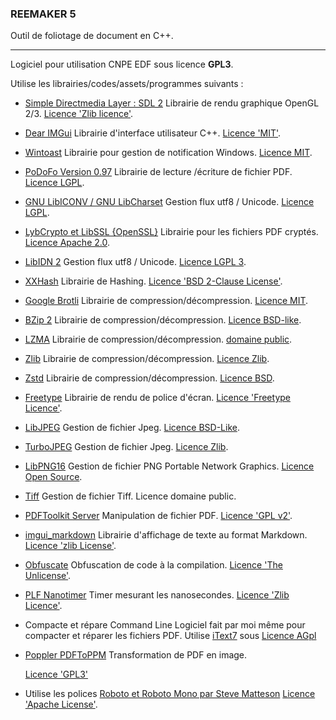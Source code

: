 ### REEMAKER 5

Outil de foliotage de document en C++.

------

Logiciel pour utilisation CNPE EDF sous licence **GPL3**.



Utilise les librairies/codes/assets/programmes suivants :

  * [Simple Directmedia Layer : SDL 2](https://www.libsdl.org/index.php)
    Librairie de rendu graphique OpenGL 2/3.
    [Licence 'Zlib licence'](https://www.zlib.net/zlib_license.html).
    
  * [Dear IMGui](https://github.com/ocornut/imgui)
    Librairie d'interface utilisateur C++.
    [Licence 'MIT'](https://raw.githubusercontent.com/ocornut/imgui/master/LICENSE.txt).
    
  * [Wintoast](https://github.com/mohabouje/WinToast)
    Librairie pour gestion de notification Windows.
    [Licence MIT](https://raw.githubusercontent.com/mohabouje/WinToast/master/LICENSE.txt).
    
  * [PoDoFo Version 0.97](http://podofo.sourceforge.net)
    Librairie de lecture /écriture de fichier PDF.
    [Licence LGPL](http://www.gnu.org/copyleft/lesser.html).
    
  * [GNU LibICONV / GNU LibCharset](https://www.gnu.org/software/libiconv)
    Gestion flux utf8 / Unicode.
    [Licence LGPL](https://en.wikipedia.org/wiki/LGPL).
    
  * [LybCrypto et LibSSL {OpenSSL}](https://www.openssl.org/)
    Librairie pour les fichiers PDF cryptés.
    [Licence Apache 2.0](https://www.openssl.org/source/license.html).
    
  * [LibIDN 2](https://gitlab.com/libidn/libidn2)
    Gestion flux utf8 / Unicode.
    [Licence LGPL 3](https://gitlab.com/libidn/libidn2/-/raw/master/COPYING.LESSERv3).
    
  * [XXHash](https://github.com/Cyan4973/xxHash)
    Librairie de Hashing.
    [Licence 'BSD 2-Clause License'](https://raw.githubusercontent.com/Cyan4973/xxHash/dev/LICENSE).
    
  * [Google Brotli](https://github.com/google/brotli/)
    Librairie de compression/décompression.
    [Licence MIT](https://raw.githubusercontent.com/google/brotli/master/LICENSE).
    
  * [BZip 2](http://www.bzip.org/)
    Librairie de compression/décompression.
    [Licence BSD-like](https://en.wikipedia.org/wiki/BSD-like_license).
    
  * [LZMA](http://www.7-zip.org/sdk.html)
    Librairie de compression/décompression.
    [domaine public](http://www.7-zip.org/sdk.html).
    
  * [Zlib](https://www.zlib.net/)
    Librairie de compression/décompression.
    [Licence Zlib](https://www.zlib.net/zlib_license.html).
    
  * [Zstd](https://github.com/facebook/zstd)
    Librairie de compression/décompression.
    [Licence BSD](https://raw.githubusercontent.com/facebook/zstd/dev/LICENSE).
    
  * [Freetype](https://www.freetype.org/)
    Librairie de rendu de police d'écran.
    [Licence 'Freetype Licence'](https://gitlab.freedesktop.org/freetype/freetype/-/blob/master/docs/FTL.TXT).
    
  * [LibJPEG](http://libjpeg.sourceforge.net/)
    Gestion de fichier Jpeg.
    [Licence BSD-Like](https://en.wikipedia.org/wiki/Libjpeg).
    
  * [TurboJPEG](https://github.com/libjpeg-turbo/libjpeg-turbo)
    Gestion de fichier Jpeg.
    [Licence Zlib](https://opensource.org/licenses/Zlib).
    
  * [LibPNG16](http://www.libpng.org/pub/png/libpng.html)
    Gestion de fichier PNG Portable Network Graphics.
    [Licence Open Source](http://www.libpng.org/pub/png/src/libpng-LICENSE.txt).
    
  * [Tiff](https://gitlab.com/libtiff/libtiff)
    Gestion de fichier Tiff.
    Licence domaine public.
    
  * [PDFToolkit Server](https://www.pdflabs.com/tools/pdftk-server)
    Manipulation de fichier PDF.
    [Licence 'GPL v2'](https://www.pdflabs.com/docs/pdftk-license/gnu_general_public_license_2.txt).
    
  * [imgui_markdown](https://github.com/juliettef/imgui_markdown/)
    Librairie d'affichage de texte au format Markdown.
    [Licence 'zlib License'](https://raw.githubusercontent.com/juliettef/imgui_markdown/master/License.txt/).
    
  * [Obfuscate](https://github.com/adamyaxley/Obfuscate/)
    Obfuscation de code à la compilation.
    [Licence 'The Unlicense'](https://raw.githubusercontent.com/adamyaxley/Obfuscate/master/LICENSE/).
    
  * [PLF Nanotimer](https://github.com/mattreecebentley/plf_nanotimer/)
    Timer mesurant les nanosecondes.
    [Licence 'Zlib Licence'](https://en.wikipedia.org/wiki/Zlib_License/).
        
  * Compacte et répare Command Line
    Logiciel fait par moi même pour compacter et réparer les fichiers PDF.
    Utilise [iText7](https://itextpdf.com/en/products/itext-7/) sous [Licence AGpl](https://github.com/itext/itext7/blob/develop/LICENSE.md)
    
* [Poppler PDFToPPM](https://poppler.freedesktop.org)
  Transformation de PDF en image.

  [Licence 'GPL3'](https://gitlab.freedesktop.org/poppler/poppler#history-and-gpl-licensing)

* Utilise les polices [Roboto et Roboto Mono par Steve Matteson](https://github.com/google/fonts/tree/main/apache)
	[Licence 'Apache License'](https://github.com/google/fonts/blob/main/apache/roboto/LICENSE.txt).
